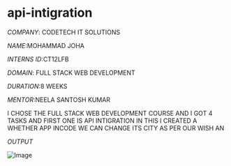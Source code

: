 # api-intigration

*COMPANY*: CODETECH IT SOLUTIONS

*NAME*:MOHAMMAD JOHA

*INTERNS ID*:CT12LFB

*DOMAIN*: FULL STACK WEB DEVELOPMENT

*DURATION*:8 WEEKS 

*MENTOR*:NEELA SANTOSH KUMAR

  I CHOSE THE FULL STACK WEB DEVELOPMENT COURSE AND I GOT 4 TASKS AND FIRST ONE IS API INTIGRATION IN THIS I CREATED A WHETHER APP 
  INCODE WE CAN CHANGE ITS CITY AS PER OUR WISH AN

  *OUTPUT*

  
![Image](https://github.com/user-attachments/assets/fb6253b6-bfe7-496a-8a88-a036ebc31c83)
